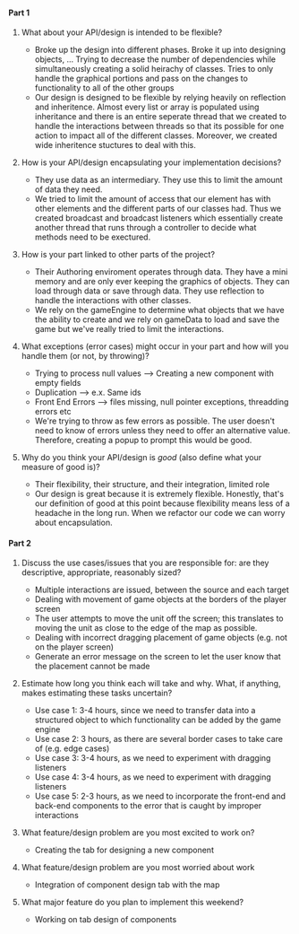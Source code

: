 #### Part 1

1.  What about your API/design is intended to be flexible?
    * Broke up the design into different phases. Broke it up into designing objects, ... Trying to decrease the number of dependencies while simultaneously creating a solid heirachy of classes. Tries to only handle the graphical portions and pass on the changes to functionality to all of the other groups
    * Our design is designed to be flexible by relying heavily on reflection and inheritence. Almost every list or array is populated using inheritance and there is an entire seperate thread that we created to handle the interactions between threads so that its possible for one action to impact all of the different classes. Moreover, we created wide inheritence stuctures to deal with this.

2.  How is your API/design encapsulating your implementation decisions?
    * They use data as an intermediary. They use this to limit the amount of data they need. 
    * We tried to limit the amount of access that our element has with other elements and the different parts of our classes had. Thus we created broadcast and broadcast listeners which essentially create another thread that runs through a controller to decide what methods need to be exectured. 

3.  How is your part linked to other parts of the project?
    * Their Authoring enviroment operates through data. They have a mini memory and are only ever keeping the graphics of objects. They can load through data or save through data. They use reflection to handle the interactions with other classes. 
    * We rely on the gameEngine to determine what objects that we have the ability to create and we rely on gameData to load and save the game but we've really tried to limit the interactions.
     
4.  What exceptions (error cases) might occur in your part and how will you handle them (or not, by throwing)?
    * Trying to process null values --> Creating a new component with empty fields
    * Duplication --> e.x. Same ids
    * Front End Errors --> files missing, null pointer exceptions, threadding errors etc
    * We're trying to throw as few errors as possible. The user doesn't need to know of errors unless they need to offer an alternative value. Therefore, creating a popup to prompt this would be good.

5.  Why do you think your API/design is _good_ (also define what your measure of good is)?
    * Their flexibility, their structure, and their integration, limited role
    * Our design is great because it is extremely flexible. Honestly, that's our definition of good at this point because flexibility means less of a headache in the long run. When we refactor our code we can worry about encapsulation.


#### Part 2

1. Discuss the use cases/issues that you are responsible for: are they descriptive, appropriate, reasonably sized?
	* Multiple interactions are issued, between the source and each target
	* Dealing with movement of game objects at the borders of the player screen
	* The user attempts to move the unit off the screen; this translates to moving the unit as close to the edge of the map as possible.
	* Dealing with incorrect dragging placement of game objects (e.g. not on the player screen)
	* Generate an error message on the screen to let the user know that the placement cannot be made
	
2. Estimate how long you think each will take and why. What, if anything, makes estimating these tasks uncertain?
    * Use case 1: 3-4 hours, since we need to transfer data into a structured object to which functionality can be added by the game engine
    * Use case 2: 3 hours, as there are several border cases to take care of (e.g. edge cases)
    * Use case 3: 3-4 hours, as we need to experiment with dragging listeners
    * Use case 4: 3-4 hours, as we need to experiment with dragging listeners
    * Use case 5: 2-3 hours, as we need to incorporate the front-end and back-end components to the error that is caught by improper interactions
            
3. What feature/design problem are you most excited to work on?
    * Creating the tab for designing a new component

4. What feature/design problem are you most worried about work
    * Integration of component design tab with the map

5. What major feature do you plan to implement this weekend?
	* Working on tab design of components